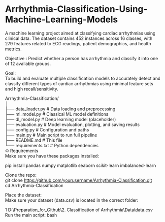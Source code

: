 # Arrhythmia-Classification-Using-Machine-Learning-Models  
A machine learning project aimed at classifying cardiac arrhythmias using clinical data. The dataset contains 452 instances across 16 classes, with 279 features related to ECG readings, patient demographics, and health metrics.  


Objective : Predict whether a person has arrhythmia and classify it into one of 12 available groups.  

Goal:   
To build and evaluate multiple classification models to accurately detect and classify different types of cardiac arrhythmias using minimal feature sets and high recall/sensitivity.  


Arrhythmia-Classification/  
│  
├── data_loader.py            # Data loading and preprocessing  
├── ml_model.py               # Classical ML model definitions  
├── dl_model.py               # Deep learning model (placeholder)  
├── evaluation.py             # Model evaluation, plotting, and saving results  
├── config.py                 # Configuration and paths  
├── main.py                   # Main script to run full pipeline  
├── README.md                 # This file  
└── requirements.txt          # Python dependencies  
⚙️ Requirements  
Make sure you have these packages installed:  

pip install pandas numpy matplotlib seaborn scikit-learn imbalanced-learn  


Clone the repo:  
git clone https://github.com/yourusername/Arrhythmia-Classification.git   
cd Arrhythmia-Classification  

Place the dataset:  
Make sure your dataset (data.csv) is located in the correct folder:  


1
D:\Preparation_for_Github\2. Classification of Arrhythmia\Data\data.csv
Run the main script:
bash

